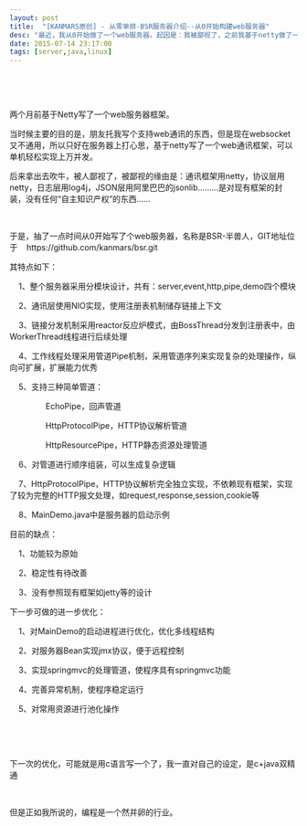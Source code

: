 ```yaml
---
layout: post
title:  "[KANMARS原创] - 从零单排-BSR服务器介绍--从0开始构建web服务器"
desc: "最近，我从0开始做了一个web服务器。起因是：我被鄙视了，之前我基于netty做了一个web服务器，参见QQ日志《昨夜热的睡不着，写了个web服务器》，旋即，被人鄙视了:'基于netty封装了一个嘛，没什么大不了的'。于是，这次我从0开始实现了一个......"
date: 2015-07-14 23:17:00
tags: [server,java,linux]
---
```

<p>
	<br />
</p>
<p>
	<br />
</p>
<p>
	两个月前基于Netty写了一个web服务器框架。
</p>
<p>
	当时候主要的目的是，朋友托我写个支持web通讯的东西，但是现在websocket又不通用，所以只好在服务器上打心思，基于netty写了一个web通讯框架，可以单机轻松实现上万并发。
</p>
<p>
	后来拿出去吹牛，被人鄙视了，被鄙视的缘由是：通讯框架用netty，协议层用netty，日志层用log4j，JSON层用阿里巴巴的jsonlib.........是对现有框架的封装，没有任何“自主知识产权”的东西......
</p>
<p>
	<br />
</p>
<p>
	于是，抽了一点时间从0开始写了个web服务器，名称是BSR-半兽人，GIT地址位于&nbsp;&nbsp;&nbsp; https://github.com/kanmars/bsr.git
</p>
<p>
	其特点如下：
</p>
<p>
	&nbsp;&nbsp;&nbsp; 1、整个服务器采用分模块设计，共有：server,event,http,pipe,demo四个模块
</p>
<p>
	&nbsp;&nbsp;&nbsp; 2、通讯层使用NIO实现，使用注册表机制储存链接上下文
</p>
<p>
	&nbsp;&nbsp;&nbsp; 3、链接分发机制采用reactor反应炉模式，由BossThread分发到注册表中，由WorkerThread线程进行后续处理
</p>
<p>
	&nbsp;&nbsp;&nbsp; 4、工作线程处理采用管道Pipe机制，采用管道序列来实现复杂的处理操作，纵向可扩展，扩展能力优秀
</p>
<p>
	&nbsp;&nbsp;&nbsp; 5、支持三种简单管道：
</p>
<p>
	&nbsp;&nbsp;&nbsp;&nbsp;&nbsp;&nbsp;&nbsp;&nbsp;&nbsp;&nbsp;&nbsp;&nbsp;&nbsp;&nbsp;&nbsp;&nbsp;EchoPipe，回声管道
</p>
<p>
	&nbsp;&nbsp;&nbsp;&nbsp;&nbsp;&nbsp;&nbsp;&nbsp;&nbsp;&nbsp;&nbsp;&nbsp;&nbsp;&nbsp;&nbsp;&nbsp;HttpProtocolPipe，HTTP协议解析管道
</p>
<p>
	&nbsp;&nbsp;&nbsp;&nbsp;&nbsp;&nbsp;&nbsp;&nbsp;&nbsp;&nbsp;&nbsp;&nbsp;&nbsp;&nbsp;&nbsp;&nbsp;HttpResourcePipe，HTTP静态资源处理管道
</p>
<p>
	&nbsp;&nbsp;&nbsp; 6、对管道进行顺序组装，可以生成复杂逻辑
</p>
<p>
	&nbsp;&nbsp;&nbsp; 7、HttpProtocolPipe，HTTP协议解析完全独立实现，不依赖现有框架，实现了较为完整的HTTP报文处理，如request,response,session,cookie等
</p>
<p>
	&nbsp;&nbsp;&nbsp; 8、MainDemo.java中是服务器的启动示例
</p>
<p>
	目前的缺点：
</p>
<p>
	&nbsp;&nbsp;&nbsp; 1、功能较为原始
</p>
<p>
	&nbsp;&nbsp;&nbsp; 2、稳定性有待改善
</p>
<p>
	&nbsp;&nbsp;&nbsp; 3、没有参照现有框架如jetty等的设计
</p>
<p>
	下一步可做的进一步优化：
</p>
<p>
	&nbsp;&nbsp;&nbsp; 1、对MainDemo的启动进程进行优化，优化多线程结构
</p>
<p>
	&nbsp;&nbsp;&nbsp; 2、对服务器Bean实现jmx协议，便于远程控制
</p>
<p>
	&nbsp;&nbsp;&nbsp; 3、实现springmvc的处理管道，使程序具有springmvc功能
</p>
<p>
	&nbsp;&nbsp;&nbsp; 4、完善异常机制，使程序稳定运行
</p>
<p>
	&nbsp;&nbsp;&nbsp; 5、对常用资源进行池化操作
</p>
<p>
	<br />
</p>
<p>
	<br />
</p>
<p>
	下一次的优化，可能就是用c语言写一个了，我一直对自己的设定，是c+java双精通
</p>
<p>
	<br />
</p>
<p>
	但是正如我所说的，编程是一个然并卵的行业。
</p>